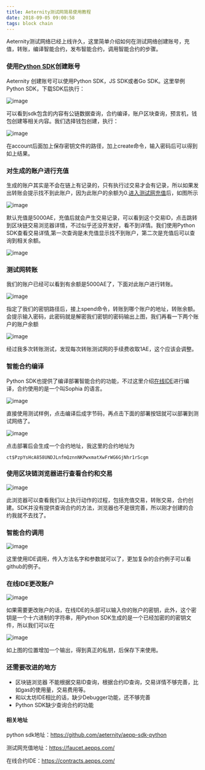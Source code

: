 ```yaml
---
title: Aeternity测试网简易使用教程
date: 2018-09-05 09:00:58
tags: block chain
---
```


Aeternity测试网络已经上线许久，这里简单介绍如何在测试网络创建账号，充值，转账，编译智能合约，发布智能合约，调用智能合约的步骤。

### 使用[Python SDK](https://github.com/aeternity/aepp-sdk-python)创建账号

Aeternity 创建账号可以使用Python SDK，JS SDK或者Go SDK。这里举例Python SDK，下载SDK后执行：

![image](http://ws3.sinaimg.cn/large/c1b251b3gy1fwotdkp96qj20su0qm77u.jpg)

可以看到sdk包含的内容有公链数据查询，合约编译，账户区块查询，预言机，钱包创建等相关内容。我们选择钱包创建，执行：

![image](http://ws4.sinaimg.cn/large/c1b251b3gy1fwotgn0oidj217m076myj.jpg)

在account后面加上保存密钥文件的路径，加上create命令，输入密码后可以得到如上结果。

### 对生成的账户进行充值

生成的账户其实是不会在链上有记录的，只有执行过交易才会有记录，所以如果发出转账会提示找不到此账户，因为此账户的余额为0.[进入测试网充值](https://faucet.aepps.com/)后，如图所示

![image](http://wx2.sinaimg.cn/large/c1b251b3gy1fwotlmm4zcj222k0qgq74.jpg)

默认充值是5000AE，充值后就会产生交易记录，可以看到这个交易ID，点击跳转到区块链交易浏览器详情，不过似乎还没开发好，看不到详情。我们使用Python SDK查看交易详情,第一次查询是未充值显示找不到账户，第二次是充值后可以查询到相关余额。

![image](http://ws3.sinaimg.cn/large/c1b251b3gy1fwotnpgoozj21bo0eywhl.jpg)

### 测试网转账

我们的账户已经可以看到有余额是5000AE了，下面对此账户进行转账。

![image](http://ws4.sinaimg.cn/large/c1b251b3gy1fwots7wfc7j21qk08w0vj.jpg)

指定了我们的密钥路径后，接上spend命令，转账到哪个账户的地址，转账余额。会提示输入密码，此密码就是解密我们密钥的密码输出上图，我们再看一下两个账户的账户余额

![image](http://ws4.sinaimg.cn/large/c1b251b3gy1fwottyrwghj21cy0degoc.jpg)

经过我多次转账测试，发现每次转账测试网的手续费收取1AE，这个应该会调整。

### 智能合约编译

Python SDK也提供了编译部署智能合约的功能，不过这里介绍[在线IDE](https://contracts.aepps.com/)进行编译，合约使用的是一个叫Sophia 的语言。

![image](http://ws1.sinaimg.cn/large/c1b251b3gy1fuyh8zlv97j21470pogni.jpg)

直接使用测试样例，点击编译后成字节码，再点击下面的部署按钮就可以部署到测试网络了。

![image](http://wx1.sinaimg.cn/large/c1b251b3gy1fuyha19hogj213c0j4405.jpg)

点击部署后会生成一个合约地址，我这里的合约地址为

```
ct$PzpYsHcA858UNDJLnfmQznnNKPwxmatXwFrWG6GjNhr1rScgm
```

### 使用区块链浏览器进行查看合约和交易

![image](http://wx3.sinaimg.cn/large/c1b251b3gy1fuyhfg87drj215g0hlgqf.jpg)

此浏览器可以查看我们以上执行动作的过程，包括充值交易，转账交易，合约创建。SDK并没有提供查询合约的方法，浏览器也不是很完善，所以刚才创建的合约我就不去找了。

### 智能合约调用

![image](http://ws3.sinaimg.cn/large/c1b251b3gy1fuyhj1caa0j21290ct3yx.jpg)

这里使用IDE调用，传入方法名字和参数就可以了，更加复杂的合约例子可以看github的例子。

### 在线IDE更改账户

![image](http://ws2.sinaimg.cn/large/c1b251b3gy1fuyhkiz46lj213008g0t8.jpg)

如果需要更改账户的话，在线IDE的头部可以输入你的账户的密钥，此外，这个密钥是一个十六进制的字符串，用Python SDK生成的是一个已经加密的的密钥文件，所以我们可以在

![image](http://wx4.sinaimg.cn/large/c1b251b3gy1fuyhm96wd5j20yw0hswgm.jpg)

如上图的位置增加一个输出，得到真正的私钥，后保存下来使用。



### 还需要改进的地方

+ 区块链浏览器 不能根据交易ID查询，根据合约ID查询，交易详情不够完善，比如gas的使用量，交易费用等。
+ 和以太坊IDE相比的话，缺少Debugger功能，还不够完善
+ Python SDK缺少查询合约的功能



#### 相关地址

python sdk地址：https://github.com/aeternity/aepp-sdk-python

测试网充值地址：https://faucet.aepps.com/

在线合约IDE：https://contracts.aepps.com/
























